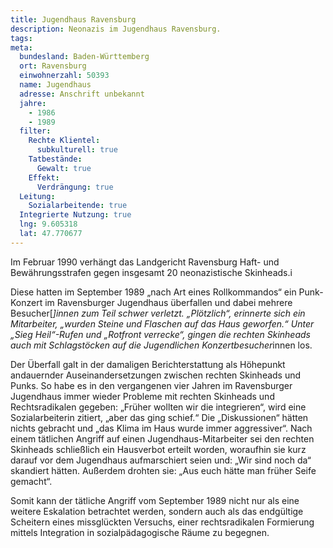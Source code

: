 ```yaml
---
title: Jugendhaus Ravensburg
description: Neonazis im Jugendhaus Ravensburg.
tags:
meta:
  bundesland: Baden-Württemberg
  ort: Ravensburg
  einwohnerzahl: 50393
  name: Jugendhaus
  adresse: Anschrift unbekannt
  jahre: 
    - 1986
    - 1989
  filter:
    Rechte Klientel:
      subkulturell: true
    Tatbestände:
      Gewalt: true
    Effekt:
      Verdrängung: true
  Leitung:
    Sozialarbeitende: true
  Integrierte Nutzung: true
  lng: 9.605318
  lat: 47.770677
---
```


Im Februar 1990 verhängt das Landgericht Ravensburg Haft- und Bewährungsstrafen gegen insgesamt 20 neonazistische Skinheads.i

Diese hatten im September 1989 „nach Art eines Rollkommandos“ ein Punk-Konzert im Ravensburger Jugendhaus überfallen und dabei mehrere Besucher[*]innen zum Teil schwer verletzt. „Plötzlich“, erinnerte sich ein Mitarbeiter, „wurden Steine und Flaschen auf das Haus geworfen.“ Unter „Sieg Heil“-Rufen und „Rotfront verrecke“, gingen die rechten Skinheads auch mit Schlagstöcken auf die Jugendlichen Konzertbesucher*innen los.

Der Überfall galt in der damaligen Berichterstattung als Höhepunkt andauernder Auseinandersetzungen zwischen rechten Skinheads und Punks. So habe es in den vergangenen vier Jahren im Ravensburger Jugendhaus immer wieder Probleme mit rechten Skinheads und Rechtsradikalen gegeben: „Früher wollten wir die integrieren“, wird eine Sozialarbeiterin zitiert, „aber das ging schief.“ Die „Diskussionen“ hätten nichts gebracht und „das Klima im Haus wurde immer aggressiver“. Nach einem tätlichen Angriff auf einen Jugendhaus-Mitarbeiter sei den rechten Skinheads schließlich ein Hausverbot erteilt worden, woraufhin sie kurz darauf vor dem Jugendhaus aufmarschiert seien und: „Wir sind noch da“ skandiert hätten. Außerdem drohten sie: „Aus euch hätte man früher Seife gemacht“. 

Somit kann der tätliche Angriff vom September 1989 nicht nur als eine weitere Eskalation betrachtet werden, sondern auch als das endgültige Scheitern eines missglückten Versuchs, einer rechtsradikalen Formierung mittels Integration in sozialpädagogische Räume zu begegnen.